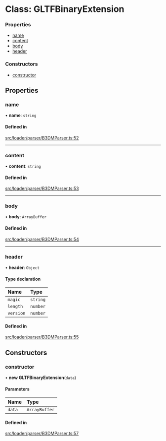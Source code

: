 # Class: GLTFBinaryExtension


### Properties

- [name](GLTFBinaryExtension.md#name)
- [content](GLTFBinaryExtension.md#content)
- [body](GLTFBinaryExtension.md#body)
- [header](GLTFBinaryExtension.md#header)

### Constructors

- [constructor](GLTFBinaryExtension.md#constructor)

## Properties

### name

• **name**: `string`

#### Defined in

[src/loader/parser/B3DMParser.ts:52](https://github.com/Orillusion/orillusion/blob/main/src/loader/parser/B3DMParser.ts#L52)

___

### content

• **content**: `string`

#### Defined in

[src/loader/parser/B3DMParser.ts:53](https://github.com/Orillusion/orillusion/blob/main/src/loader/parser/B3DMParser.ts#L53)

___

### body

• **body**: `ArrayBuffer`

#### Defined in

[src/loader/parser/B3DMParser.ts:54](https://github.com/Orillusion/orillusion/blob/main/src/loader/parser/B3DMParser.ts#L54)

___

### header

• **header**: `Object`

#### Type declaration

| Name | Type |
| :------ | :------ |
| `magic` | `string` |
| `length` | `number` |
| `version` | `number` |

#### Defined in

[src/loader/parser/B3DMParser.ts:55](https://github.com/Orillusion/orillusion/blob/main/src/loader/parser/B3DMParser.ts#L55)

## Constructors

### constructor

• **new GLTFBinaryExtension**(`data`)

#### Parameters

| Name | Type |
| :------ | :------ |
| `data` | `ArrayBuffer` |

#### Defined in

[src/loader/parser/B3DMParser.ts:57](https://github.com/Orillusion/orillusion/blob/main/src/loader/parser/B3DMParser.ts#L57)
